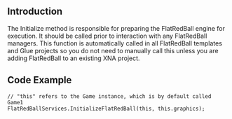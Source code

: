 ## Introduction

The Initialize method is responsible for preparing the FlatRedBall engine for execution. It should be called prior to interaction with any FlatRedBall managers. This function is automatically called in all FlatRedBall templates and Glue projects so you do not need to manually call this unless you are adding FlatRedBall to an existing XNA project.

## Code Example

    // "this" refers to the Game instance, which is by default called Game1
    FlatRedBallServices.InitializeFlatRedBall(this, this.graphics);
